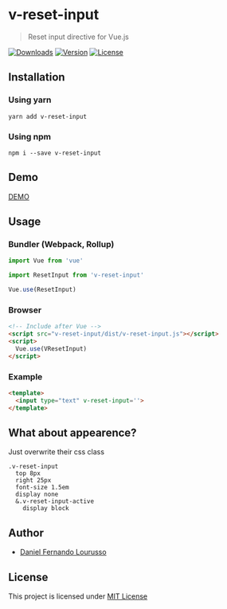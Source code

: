 v-reset-input
==============

> Reset input directive for Vue.js

<p>
  <a href="https://www.npmjs.com/package/v-reset-input"><img src="https://img.shields.io/npm/dm/v-reset-input.svg" alt="Downloads"></a>
  <a href="https://www.npmjs.com/package/v-reset-input"><img src="https://img.shields.io/npm/v/v-reset-input.svg" alt="Version"></a>
  <a href="https://www.npmjs.com/package/v-reset-input"><img src="https://img.shields.io/npm/l/v-reset-input.svg" alt="License"></a>
</p>


Installation
------------

### Using yarn

`yarn add v-reset-input`

### Using npm

`npm i --save v-reset-input`

Demo
----

[DEMO](http://dflourusso.github.io/v-reset-input)

Usage
-----

### Bundler (Webpack, Rollup)

```js
import Vue from 'vue'

import ResetInput from 'v-reset-input'

Vue.use(ResetInput)
```

### Browser

```html
<!-- Include after Vue -->
<script src="v-reset-input/dist/v-reset-input.js"></script>
<script>
  Vue.use(VResetInput)
</script>
```

### Example

```html
<template>
  <input type="text" v-reset-input=''>
</template>
```
What about appearence?
----------------------

Just overwrite their css class

```stylus
.v-reset-input
  top 8px
  right 25px
  font-size 1.5em
  display none
  &.v-reset-input-active
    display block
```

Author
-------

-	[Daniel Fernando Lourusso](http://dflourusso.com.br)

License
-------

This project is licensed under [MIT License](http://en.wikipedia.org/wiki/MIT_License)
